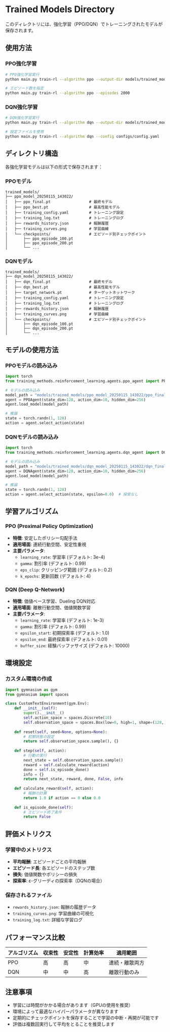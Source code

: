 # Trained Models Directory

このディレクトリには、強化学習（PPO/DQN）でトレーニングされたモデルが保存されます。

## 使用方法

### PPO強化学習
```bash
# PPO強化学習実行
python main.py train-rl --algorithm ppo --output-dir models/trained_models/ppo_model

# エピソード数を指定
python main.py train-rl --algorithm ppo --episodes 2000
```

### DQN強化学習
```bash
# DQN強化学習実行
python main.py train-rl --algorithm dqn --output-dir models/trained_models/dqn_model

# 設定ファイルを使用
python main.py train-rl --algorithm dqn --config configs/config.yaml
```

## ディレクトリ構造

各強化学習モデルは以下の形式で保存されます：

### PPOモデル
```
trained_models/
├── ppo_model_20250115_143022/
│   ├── ppo_final.pt                 # 最終モデル
│   ├── ppo_best.pt                  # 最高性能モデル
│   ├── training_config.yaml         # トレーニング設定
│   ├── training_log.txt             # トレーニングログ
│   ├── rewards_history.json         # 報酬履歴
│   ├── training_curves.png          # 学習曲線
│   └── checkpoints/                 # エピソード別チェックポイント
│       ├── ppo_episode_100.pt
│       ├── ppo_episode_200.pt
│       └── ...
```

### DQNモデル
```
trained_models/
├── dqn_model_20250115_143022/
│   ├── dqn_final.pt                 # 最終モデル
│   ├── dqn_best.pt                  # 最高性能モデル
│   ├── target_network.pt            # ターゲットネットワーク
│   ├── training_config.yaml         # トレーニング設定
│   ├── training_log.txt             # トレーニングログ
│   ├── rewards_history.json         # 報酬履歴
│   ├── training_curves.png          # 学習曲線
│   └── checkpoints/                 # エピソード別チェックポイント
│       ├── dqn_episode_100.pt
│       ├── dqn_episode_200.pt
│       └── ...
```

## モデルの使用方法

### PPOモデルの読み込み
```python
import torch
from training_methods.reinforcement_learning.agents.ppo_agent import PPOAgent

# モデルの読み込み
model_path = "models/trained_models/ppo_model_20250115_143022/ppo_final.pt"
agent = PPOAgent(state_dim=128, action_dim=10, hidden_dim=256)
agent.load_model(model_path)

# 推論
state = torch.randn(1, 128)
action = agent.select_action(state)
```

### DQNモデルの読み込み
```python
import torch
from training_methods.reinforcement_learning.agents.dqn_agent import DQNAgent

# モデルの読み込み
model_path = "models/trained_models/dqn_model_20250115_143022/dqn_final.pt"
agent = DQNAgent(state_dim=128, action_dim=10, hidden_dim=256)
agent.load_model(model_path)

# 推論
state = torch.randn(1, 128)
action = agent.select_action(state, epsilon=0.0)  # 探索なし
```

## 学習アルゴリズム

### PPO (Proximal Policy Optimization)
- **特徴**: 安定したポリシー勾配手法
- **適用場面**: 連続行動空間、安定性重視
- **主要パラメータ**:
  - `learning_rate`: 学習率 (デフォルト: 3e-4)
  - `gamma`: 割引率 (デフォルト: 0.99)
  - `eps_clip`: クリッピング範囲 (デフォルト: 0.2)
  - `k_epochs`: 更新回数 (デフォルト: 4)

### DQN (Deep Q-Network)
- **特徴**: 価値ベース学習、Dueling DQN対応
- **適用場面**: 離散行動空間、価値関数学習
- **主要パラメータ**:
  - `learning_rate`: 学習率 (デフォルト: 1e-3)
  - `gamma`: 割引率 (デフォルト: 0.99)
  - `epsilon_start`: 初期探索率 (デフォルト: 1.0)
  - `epsilon_end`: 最終探索率 (デフォルト: 0.01)
  - `buffer_size`: 経験バッファサイズ (デフォルト: 10000)

## 環境設定

### カスタム環境の作成
```python
import gymnasium as gym
from gymnasium import spaces

class CustomTextEnvironment(gym.Env):
    def __init__(self):
        super().__init__()
        self.action_space = spaces.Discrete(10)
        self.observation_space = spaces.Box(low=0, high=1, shape=(128,))
    
    def reset(self, seed=None, options=None):
        # 初期状態の設定
        return self.observation_space.sample(), {}
    
    def step(self, action):
        # 行動の実行
        next_state = self.observation_space.sample()
        reward = self.calculate_reward(action)
        done = self.is_episode_done()
        info = {}
        return next_state, reward, done, False, info
    
    def calculate_reward(self, action):
        # 報酬の計算
        return 1.0 if action == 0 else 0.0
    
    def is_episode_done(self):
        # エピソード終了条件
        return False
```

## 評価メトリクス

### 学習中のメトリクス
- **平均報酬**: エピソードごとの平均報酬
- **エピソード長**: 各エピソードのステップ数
- **損失**: 価値関数やポリシーの損失
- **探索率**: ε-グリーディの探索率（DQNの場合）

### 保存されるファイル
- `rewards_history.json`: 報酬の履歴データ
- `training_curves.png`: 学習曲線の可視化
- `training_log.txt`: 詳細な学習ログ

## パフォーマンス比較

| アルゴリズム | 収束性 | 安定性 | 計算効率 | 適用範囲 |
|-------------|--------|--------|----------|----------|
| PPO | 高 | 高 | 中 | 連続・離散両方 |
| DQN | 中 | 中 | 高 | 離散行動のみ |

## 注意事項

- 学習には時間がかかる場合があります（GPUの使用を推奨）
- 環境によって最適なハイパーパラメータが異なります
- 定期的にチェックポイントを保存することで学習の中断・再開が可能です
- 評価は複数回実行して平均をとることを推奨します
